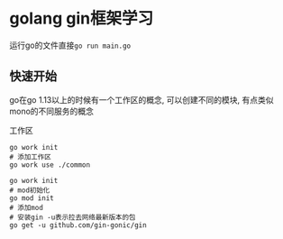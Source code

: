 # golang gin框架学习


运行go的文件直接`go run main.go`
## 快速开始

go在go 1.13以上的时候有一个工作区的概念, 可以创建不同的模块, 有点类似mono的不同服务的概念

工作区
```shell
go work init
# 添加工作区
go work use ./common
```


```shell
go work init
# mod初始化
go mod init
# 添加mod
# 安装gin -u表示拉去网络最新版本的包
go get -u github.com/gin-gonic/gin
```
